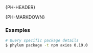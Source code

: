 {PH-HEADER}

{PH-MARKDOWN}
### Examples

```sh
# Query specific package details
$ phylum package -t npm axios 0.19.0
```
